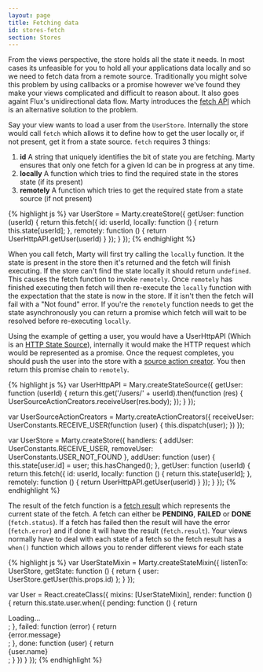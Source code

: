 ```yaml
---
layout: page
title: Fetching data
id: stores-fetch
section: Stores
---
```


From the views perspective, the store holds all the state it needs. In most cases its unfeasible for you to hold all your applications data locally and so we need to fetch data from a remote source. Traditionally you might solve this problem by using callbacks or a promise however we've found they make your views complicated and difficult to reason about. It also goes againt Flux's unidirectional data flow. Marty introduces the [fetch API](/api/stores/#fetch) which is an alternative solution to the problem.

Say your view wants to load a user from the ``UserStore``. Internally the store would call ``fetch`` which allows it to define how to get the user locally or, if not present, get it from a state source. ``fetch`` requires 3 things:

1. **id** A string that uniquely identifies the bit of state you are fetching. Marty ensures that only one fetch for a given Id can be in progress at any time.
2. **locally** A function which tries to find the required state in the stores state (if its present)
3. **remotely** A function which tries to get the required state from a state source (if not present)

{% highlight js %}
var UserStore = Marty.createStore({
  getUser: function (userId) {
    return this.fetch({
      id: userId,
      locally: function () {
        return this.state[userId];
      },
      remotely: function () {
        return UserHttpAPI.getUser(userId)
      }
    });
  }
});
{% endhighlight %}

When you call fetch, Marty will first try calling the ``locally`` function. It the state is present in the store then it's returned and the fetch will finish executing. If the store can't find the state locally it should return ``undefined``. This causes the fetch function to invoke ``remotely``. Once ``remotely`` has finished executing then fetch will then re-execute the ``locally`` function with the expectation that the state is now in the store. If it isn't then the fetch will fail with a "Not found" error. If you're the ``remotely`` function needs to get the state asynchronously you can return a promise which fetch will wait to be resolved before re-executing ``locally``. 

Using the example of getting a user, you would have a UserHttpAPI (Which is an [HTTP State Source](/guides/state-sources/http.html)), internally it would make the HTTP request which would be represented as a promise. Once the request completes, you should push the user into the store with a [source action creator](/guides/action-creators/source-action-creators.html). You then return this promise chain to ``remotely``.

{% highlight js %}
var UserHttpAPI = Mary.createStateSource({
  getUser: function (userId) {
    return this.get('/users/' + userId).then(function (res) {
      UserSourceActionCreators.receiveUser(res.body);
    });
  }
});

var UserSourceActionCreators = Marty.createActionCreators({
  receiveUser: UserConstants.RECEIVE_USER(function (user) {
    this.dispatch(user);
  })
});

var UserStore = Marty.createStore({
  handlers: {
    addUser: UserConstants.RECEIVE_USER,
    removeUser: UserConstants.USER_NOT_FOUND
  },
  addUser: function (user) {
    this.state[user.id] = user;
    this.hasChanged();
  },
  getUser: function (userId) {
    return this.fetch({
      id: userId,
      locally: function () {
        return this.state[userId];
      },
      remotely: function () {
        return UserHttpAPI.getUser(userId)
      }
    });
  }
});
{% endhighlight %}

The result of the fetch function is a [fetch result](/api/stores/#fetch-result) which represents the current state of the fetch. A fetch can either be **PENDING**, **FAILED** or **DONE** (``fetch.status``). If a fetch has failed then the result will have the error (``fetch.error``) and if done it will have the result (``fetch.result``). Your views normally have to deal with each state of a fetch so the fetch result has a ``when()`` function which allows you to render different views for each state

{% highlight js %}
var UserStateMixin = Marty.createStateMixin({
  listenTo: UserStore,
  getState: function () {
    return {
      user: UserStore.getUser(this.props.id)
    };
  }
});

var User = React.createClass({
  mixins: [UserStateMixin],
  render: function () {
    return this.state.user.when({
      pending: function () {
        return <div class="user-loading">Loading...</div>;
      },
      failed: function (error) {
        return <div class="user-error">{error.message}</div>;
      },
      done: function (user) {
        return <div className="user">{user.name}</div>;
      }
    })
  }
});
{% endhighlight %}
